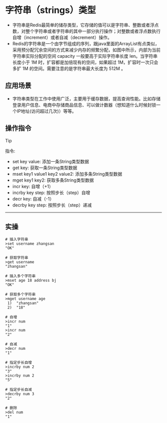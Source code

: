 # 字符串（strings）类型
- 字符串是Redis最简单的储存类型，它存储的值可以是字符串、整数或者浮点数，对整个字符串或者字符串的其中一部分执行操作；对整数或者浮点数执行自增（increment）或者自减（decrement）操作。
- Redis的字符串是一个由字节组成的序列，跟java里面的ArrayList有点类似，采用预分配冗余空间的方式来减少内存的频繁分配，如图中所示，内部为当前字符串实际分配的空间 capacity 一般要高于实际字符串长度 len。当字符串长度小于 1M 时，扩容都是加倍现有的空间，如果超过 1M，扩容时一次只会多扩 1M 的空间。需要注意的是字符串最大长度为 512M 。
## 应用场景
- 字符串类型在工作中使用广泛，主要用于缓存数据，提高查询性能。比如存储登录用户信息、电商中存储商品信息、可以做计数器（想知道什么时候封锁一个IP地址(访问超过几次)）等等。
## 操作指令
> [!tip]
> 指令:
> - set key value: 添加一条String类型数据
> - get key: 获取一条String类型数据
> - mset key1 value1 key2 value2: 添加多条String类型数据
> - mget key1 key2: 获取多条String类型数据
> - incr key: 自增（+1）
> - incrby key step: 按照步长（step）自增
> - decr key: 自减（-1）
> - decrby key step: 按照步长（step）递减
----
## 实操
```shell
# 插入字符串  
>set username zhangsan  
"OK"  
​  
# 获取字符串  
>get username  
"zhangsan"  
​  
# 插入多个字符串  
>mset age 18 address bj  
"OK"  
​  
# 获取多个字符串  
>mget username age  
 1)  "zhangsan"  
 2)  "18"  
​  
# 自增  
>incr num  
"1"  
>incr num  
"2"  
​  
# 自减  
>decr num  
"1"  
​  
# 指定步长自增  
>incrby num 2  
"3"  
>incrby num 2  
"5"  
​  
# 指定步长自减  
>decrby num 3  
"2"  
​  
# 删除  
>del num  
"1"

```
